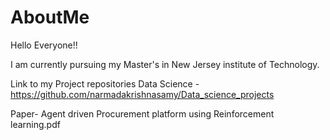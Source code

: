 # AboutMe

Hello Everyone!! 

I am currently pursuing my Master's in New Jersey institute of Technology.

Link to my Project repositories
Data Science - https://github.com/narmadakrishnasamy/Data_science_projects

Paper- Agent driven Procurement platform using Reinforcement learning.pdf
